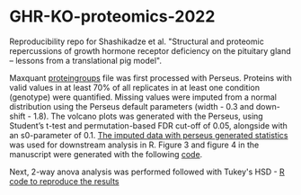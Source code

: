 # GHR-KO-proteomics-2022

Reproducibility repo for Shashikadze et al. "Structural and proteomic repercussions of growth hormone receptor deficiency on the pituitary gland – lessons from a translational pig model". 

Maxquant [proteingroups](https://github.com/ShashikadzeB/GHR-KO-proteomics-2022/blob/main/input%20files/proteinGroups.txt) file was first processed with Perseus. Proteins with valid values in at least 70% of all replicates in at least one condition (genotype) were quantified. Missing values were imputed from a normal distribution using the Perseus default parameters (width - 0.3 and down-shift - 1.8). The volcano plots was generated with the Perseus, using Student’s t-test and permutation-based FDR cut-off of 0.05, alongside with an s0-parameter of 0.1. [The imputed data with perseus generated statistics](https://github.com/ShashikadzeB/GHR-KO-proteomics-2022/blob/main/input%20files/perseus_output.txt) was used for downstream analysis in R. Figure 3 and figure 4 in the manuscript were generated with the following [code](https://github.com/ShashikadzeB/GHR-KO-proteomics-2022/blob/main/figure3_figure4.md).

Next, 2-way anova analysis was performed followed with Tukey's HSD - [R code to reproduce the results](https://github.com/ShashikadzeB/GHR-KO-proteomics-2022/blob/main/ANOVA%20analysis/ANOVA_THSD.md)


